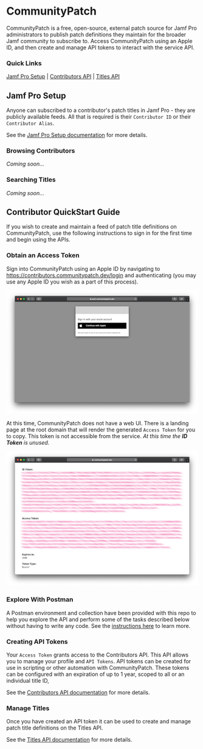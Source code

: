 # CommunityPatch

CommunityPatch is a free, open-source, external patch source for Jamf Pro administrators to publish patch definitions they maintain for the broader Jamf community to subscribe to. Access CommunityPatch using an Apple ID, and then create and manage API tokens to interact with the service API.

### Quick Links

[Jamf Pro Setup](docs/JamfProSetup.md) | [Contributors API](apis/contributors/ContributorsAPI.md) | [Titles API](apis/titles/TitlesAPI.md)

## Jamf Pro Setup

Anyone can subscribed to a contributor's patch titles in Jamf Pro - they are publicly available feeds. All that is required is their `Contributor ID` or their `Contributor Alias`.

See the [Jamf Pro Setup documentation](docs/JamfProSetup.md) for more details.

### Browsing Contributors

_Coming soon..._

### Searching Titles

_Coming soon..._

## Contributor QuickStart Guide

If you wish to create and maintain a feed of patch title definitions on CommunityPatch, use the following instructions to sign in for the first time and begin using the APIs.

### Obtain an Access Token

Sign into CommunityPatch using an Apple ID by navigating to https://contributors.communitypatch.dev/login and authenticating (you may use any Apple ID you wish as a part of this process).

![Apple ID Sign In](images/AppleID-Sign-In.png)

At this time, CommunityPatch does not have a web UI. There is a landing page at the root domain that will render the generated `Access Token` for you to copy. This token is not accessible from the service. _At this time the **ID Token** is unused._

![Apple ID Sign In](images/Tokens-Page.png)

### Explore With Postman

A Postman environment and collection have been provided with this repo to help you explore the API and perform some of the tasks described below without having to write any code. See the [instructions here](postman-collections/Postman.md) to learn more.

### Creating API Tokens

Your `Access Token` grants access to the Contributors API. This API allows you to manage your profile and `API Tokens`. API tokens can be created for use in scripting or other automation with CommunityPatch. These tokens can be configured with an expiration of up to 1 year, scoped to all or an individual title ID, 

See the [Contributors API documentation](apis/contributors/ContributorsAPI.md) for more details.

### Manage Titles

Once you have created an API token it can be used to create and manage patch title definitions on the Titles API. 

See the [Titles API documentation](apis/titles/TitlesAPI.md) for more details.
